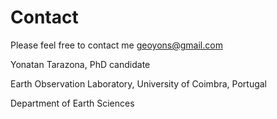 # **Contact**

Please feel free to contact me [geoyons@gmail.com]()

Yonatan Tarazona, PhD candidate

Earth Observation Laboratory, University of Coimbra, Portugal

Department of Earth Sciences
